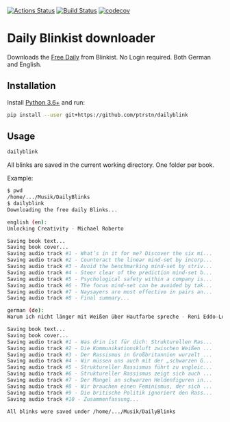 [![Actions Status](https://github.com/ptrstn/dailyblink/workflows/Python%20package/badge.svg)](https://github.com/ptrstn/dailyblink/actions)
[![Build Status](https://travis-ci.com/ptrstn/dailyblink.svg?branch=master)](https://travis-ci.com/ptrstn/dailyblink)
[![codecov](https://codecov.io/gh/ptrstn/dailyblink/branch/master/graph/badge.svg)](https://codecov.io/gh/ptrstn/dailyblink)

# Daily Blinkist downloader

Downloads the [Free Daily](https://www.blinkist.com/de/nc/daily) from Blinkist. No Login required.
Both German and English.

## Installation

Install [Python 3.6+](https://www.python.org/) and run:

```bash
pip install --user git+https://github.com/ptrstn/dailyblink
```

## Usage

```bash
dailyblink
```

All blinks are saved in the current working directory. One folder per book.

Example:

```bash
$ pwd
/home/.../Musik/DailyBlinks
$ dailyblink
Downloading the free daily Blinks...

english (en):
Unlocking Creativity - Michael Roberto

Saving book text...
Saving book cover...
Saving audio track #1 - What’s in it for me? Discover the six mi...
Saving audio track #2 - Counteract the linear mind-set by incorp...
Saving audio track #3 - Avoid the benchmarking mind-set by striv...
Saving audio track #4 - Steer clear of the prediction mind-set b...
Saving audio track #5 - Psychological safety within a company is...
Saving audio track #6 - The focus mind-set can be avoided by tak...
Saving audio track #7 - Naysayers are most effective in pairs an...
Saving audio track #8 - Final summary...

german (de):
Warum ich nicht länger mit Weißen über Hautfarbe spreche - Reni Eddo-Lodge

Saving book text...
Saving book cover...
Saving audio track #1 - Was drin ist für dich: Strukturellen Ras...
Saving audio track #2 - Die Kommunikationskluft zwischen Weißen ...
Saving audio track #3 - Der Rassismus in Großbritannien wurzelt ...
Saving audio track #4 - Wir müssen uns auch mit der „schwarzen G...
Saving audio track #5 - Struktureller Rassismus führt zu ungleic...
Saving audio track #6 - Struktureller Rassismus zeigt sich auch ...
Saving audio track #7 - Der Mangel an schwarzen Heldenfiguren in...
Saving audio track #8 - Wir brauchen einen Feminismus, der sich ...
Saving audio track #9 - Die britische Politik ignoriert den Rass...
Saving audio track #10 - Zusammenfassung...

All blinks were saved under /home/.../Musik/DailyBlinks
```
